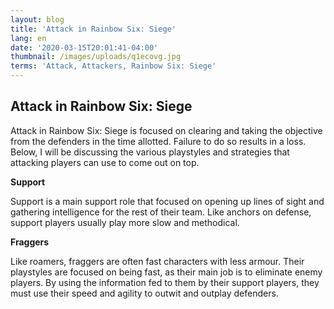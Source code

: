 ```yaml
---
layout: blog
title: 'Attack in Rainbow Six: Siege'
lang: en
date: '2020-03-15T20:01:41-04:00'
thumbnail: /images/uploads/q1ecovg.jpg
terms: 'Attack, Attackers, Rainbow Six: Siege'
---
```

## Attack in Rainbow Six: Siege

Attack in Rainbow Six: Siege is focused on clearing and taking the objective from the defenders in the time allotted. Failure to do so results in a loss. Below, I will be discussing the various playstyles and strategies that attacking players can use to come out on top.

**Support**

Support is a main support role that focused on opening up lines of sight and gathering intelligence for the rest of their team. Like anchors on defense, support players usually play more slow and methodical.

**Fraggers**

Like roamers, fraggers are often fast characters with less armour. Their playstyles are focused on being fast, as their main job is to eliminate enemy players. By using the information fed to them by their support players, they must use their speed and agility to outwit and outplay defenders.

